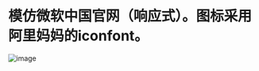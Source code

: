 # 模仿微软中国官网（响应式）。图标采用阿里妈妈的iconfont。
![image](https://github.com/mirolwu/My-work/blob/master/screenshot/mirolwu.gif)
